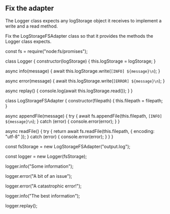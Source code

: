 ## Fix the adapter

The Logger class expects any logStorage object it receives to implement a write and a read method.

Fix the LogStorageFSAdapter class so that it provides the methods the Logger class expects.

const fs = require("node:fs/promises");

class Logger {
constructor(logStorage) {
this.logStorage = logStorage;
}

async info(message) {
await this.logStorage.write(`[INFO] ${message}\n`);
}

async error(message) {
await this.logStorage.write(`[ERROR] ${message}\n`);
}

async replay() {
console.log(await this.logStorage.read());
}
}

class LogStorageFSAdapter {
constructor(filepath) {
this.filepath = filepath;
}

async appendFile(message) {
try {
await fs.appendFile(this.filepath, `[INFO] ${message}\n`);
} catch (error) {
console.error(error);
}
}

async readFile() {
try {
return await fs.readFile(this.filepath, { encoding: "utf-8" });
} catch (error) {
console.error(error);
}
}
}

const fsStorage = new LogStorageFSAdapter("output.log");

const logger = new Logger(fsStorage);

logger.info("Some information");

logger.error("A bit of an issue");

logger.error("A catastrophic error!");

logger.info("The best information");

logger.replay();
